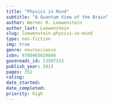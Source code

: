 ```yaml
---
title: "Physics in Mind"
subtitle: "A Quantum View of the Brain"
author: Werner R. Loewenstein
author_last: Loewenstein
slug: loewenstein-physics-in-mind
type: non-fiction
img: true
genre: neuroscience
isbn: 9780465029846
goodreads_id: 13587153
publish_year: 2013
pages: 352
rating: 
date_started:
date_completed:
priority: high
---
```

